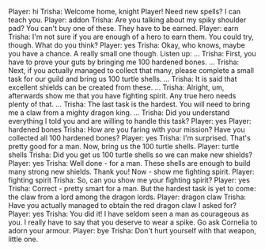 Player: hi
Trisha: Welcome home, knight Player! Need new spells? I can teach you.
Player: addon
Trisha: Are you talking about my spiky shoulder pad? You can't buy one of these. They have to be earned.
Player: earn
Trisha: I'm not sure if you are enough of a hero to earn them. You could try, though. What do you think?
Player: yes
Trisha: Okay, who knows, maybe you have a chance. A really small one though. Listen up: ...
Trisha: First, you have to prove your guts by bringing me 100 hardened bones. ...
Trisha: Next, if you actually managed to collect that many, please complete a small task for our guild and bring us 100 turtle shells. ...
Trisha: It is said that excellent shields can be created from these. ...
Trisha: Alright, um, afterwards show me that you have fighting spirit. Any true hero needs plenty of that. ...
Trisha: The last task is the hardest. You will need to bring me a claw from a mighty dragon king. ...
Trisha: Did you understand everything I told you and are willing to handle this task?
Player: yes
Player: hardened bones
Trisha: How are you faring with your mission? Have you collected all 100 hardened bones?
Player: yes
Trisha: I'm surprised. That's pretty good for a man. Now, bring us the 100 turtle shells.
Player: turtle shells
Trisha: Did you get us 100 turtle shells so we can make new shields?
Player: yes
Trisha: Well done - for a man. These shells are enough to build many strong new shields. Thank you! Now - show me fighting spirit.
Player: fighting spirit
Trisha: So, can you show me your fighting spirit?
Player: yes
Trisha: Correct - pretty smart for a man. But the hardest task is yet to come: the claw from a lord among the dragon lords.
Player: dragon claw
Trisha: Have you actually managed to obtain the red dragon claw I asked for?
Player: yes
Trisha: You did it! I have seldom seen a man as courageous as you. I really have to say that you deserve to wear a spike. Go ask Cornelia to adorn your armour.
Player: bye
Trisha: Don't hurt yourself with that weapon, little one.